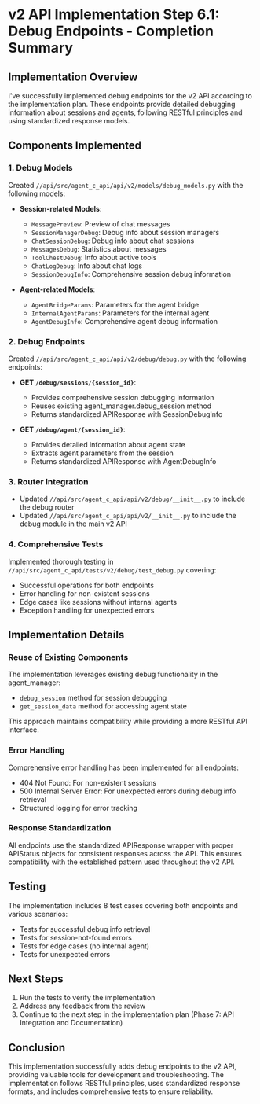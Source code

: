 # v2 API Implementation Step 6.1: Debug Endpoints - Completion Summary

## Implementation Overview

I've successfully implemented debug endpoints for the v2 API according to the implementation plan. These endpoints provide detailed debugging information about sessions and agents, following RESTful principles and using standardized response models.

## Components Implemented

### 1. Debug Models

Created `//api/src/agent_c_api/api/v2/models/debug_models.py` with the following models:

- **Session-related Models**:
  - `MessagePreview`: Preview of chat messages
  - `SessionManagerDebug`: Debug info about session managers
  - `ChatSessionDebug`: Debug info about chat sessions
  - `MessagesDebug`: Statistics about messages
  - `ToolChestDebug`: Info about active tools
  - `ChatLogDebug`: Info about chat logs
  - `SessionDebugInfo`: Comprehensive session debug information

- **Agent-related Models**:
  - `AgentBridgeParams`: Parameters for the agent bridge
  - `InternalAgentParams`: Parameters for the internal agent
  - `AgentDebugInfo`: Comprehensive agent debug information

### 2. Debug Endpoints

Created `//api/src/agent_c_api/api/v2/debug/debug.py` with the following endpoints:

- **GET `/debug/sessions/{session_id}`**: 
  - Provides comprehensive session debugging information
  - Reuses existing agent_manager.debug_session method
  - Returns standardized APIResponse with SessionDebugInfo

- **GET `/debug/agent/{session_id}`**: 
  - Provides detailed information about agent state
  - Extracts agent parameters from the session
  - Returns standardized APIResponse with AgentDebugInfo

### 3. Router Integration

- Updated `//api/src/agent_c_api/api/v2/debug/__init__.py` to include the debug router
- Updated `//api/src/agent_c_api/api/v2/__init__.py` to include the debug module in the main v2 API

### 4. Comprehensive Tests

Implemented thorough testing in `//api/src/agent_c_api/tests/v2/debug/test_debug.py` covering:

- Successful operations for both endpoints
- Error handling for non-existent sessions
- Edge cases like sessions without internal agents
- Exception handling for unexpected errors

## Implementation Details

### Reuse of Existing Components

The implementation leverages existing debug functionality in the agent_manager:

- `debug_session` method for session debugging
- `get_session_data` method for accessing agent state

This approach maintains compatibility while providing a more RESTful API interface.

### Error Handling

Comprehensive error handling has been implemented for all endpoints:

- 404 Not Found: For non-existent sessions
- 500 Internal Server Error: For unexpected errors during debug info retrieval
- Structured logging for error tracking

### Response Standardization

All endpoints use the standardized APIResponse wrapper with proper APIStatus objects for consistent responses across the API. This ensures compatibility with the established pattern used throughout the v2 API.

## Testing

The implementation includes 8 test cases covering both endpoints and various scenarios:

- Tests for successful debug info retrieval
- Tests for session-not-found errors
- Tests for edge cases (no internal agent)
- Tests for unexpected errors

## Next Steps

1. Run the tests to verify the implementation
2. Address any feedback from the review
3. Continue to the next step in the implementation plan (Phase 7: API Integration and Documentation)

## Conclusion

This implementation successfully adds debug endpoints to the v2 API, providing valuable tools for development and troubleshooting. The implementation follows RESTful principles, uses standardized response formats, and includes comprehensive tests to ensure reliability.